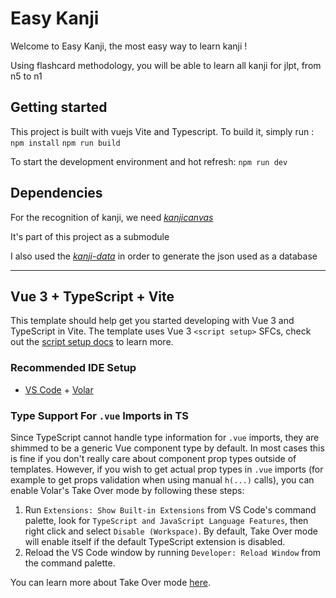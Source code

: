 # Easy Kanji 

Welcome to Easy Kanji, the most easy way to learn kanji ! 

Using flashcard methodology, you will be able to learn all kanji for jlpt, from n5 to n1 


## Getting started 

This project is built with vuejs Vite and Typescript. To build it, simply run : 
`npm install`
`npm run build`

To start the development environment and hot refresh: `npm run dev`

## Dependencies 

For the recognition of kanji, we need  [*kanjicanvas*](https://github.com/asdfjkl/kanjicanvas)

It's part of this project as a submodule 

I also used the [*kanji-data*](https://github.com/davidluzgouveia/kanji-data) in order to generate the json used as a database 


--------------------






## Vue 3 + TypeScript + Vite

This template should help get you started developing with Vue 3 and TypeScript in Vite. The template uses Vue 3 `<script setup>` SFCs, check out the [script setup docs](https://v3.vuejs.org/api/sfc-script-setup.html#sfc-script-setup) to learn more.

### Recommended IDE Setup

- [VS Code](https://code.visualstudio.com/) + [Volar](https://marketplace.visualstudio.com/items?itemName=Vue.volar)

### Type Support For `.vue` Imports in TS

Since TypeScript cannot handle type information for `.vue` imports, they are shimmed to be a generic Vue component type by default. In most cases this is fine if you don't really care about component prop types outside of templates. However, if you wish to get actual prop types in `.vue` imports (for example to get props validation when using manual `h(...)` calls), you can enable Volar's Take Over mode by following these steps:

1. Run `Extensions: Show Built-in Extensions` from VS Code's command palette, look for `TypeScript and JavaScript Language Features`, then right click and select `Disable (Workspace)`. By default, Take Over mode will enable itself if the default TypeScript extension is disabled.
2. Reload the VS Code window by running `Developer: Reload Window` from the command palette.

You can learn more about Take Over mode [here](https://github.com/johnsoncodehk/volar/discussions/471).
